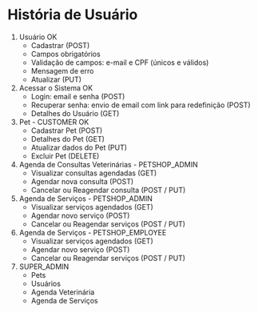 # História de Usuário

1. Usuário OK
    * Cadastrar (POST)
    * Campos obrigatórios
    * Validação de campos: e-mail e CPF (únicos e válidos)
    * Mensagem de erro
    * Atualizar (PUT)
2. Acessar o Sistema OK
    * Login: email e senha (POST)
    * Recuperar senha: envio de email com link para redefinição (POST)
    * Detalhes do Usuário (GET)
3. Pet - CUSTOMER OK
    * Cadastrar Pet (POST)
    * Detalhes do Pet (GET)
    * Atualizar dados do Pet (PUT)
    * Excluir Pet (DELETE)
4. Agenda de Consultas Veterinárias - PETSHOP_ADMIN
    * Visualizar consultas agendadas (GET)
    * Agendar nova consulta (POST)
    * Cancelar ou Reagendar consulta (POST / PUT)
5. Agenda de Serviços - PETSHOP_ADMIN
    * Visualizar serviços agendados (GET)
    * Agendar novo serviço (POST)
    * Cancelar ou Reagendar serviços (POST / PUT)
6. Agenda de Serviços - PETSHOP_EMPLOYEE
    * Visualizar serviços agendados (GET)
    * Agendar novo serviço (POST)
    * Cancelar ou Reagendar serviços (POST / PUT)
7. SUPER_ADMIN
    * Pets
    * Usuários
    * Agenda Veterinária
    * Agenda de Serviços